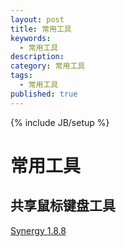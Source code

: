 ```yaml
---
layout: post
title: 常用工具
keywords:
  - 常用工具
description: 
category: 常用工具
tags:
  - 常用工具
published: true
---
```

{% include JB/setup %}

# 常用工具

## 共享鼠标键盘工具

[Synergy 1.8.8](http://cpp.sh/3mjw3)


